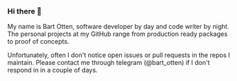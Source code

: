 ### Hi there 👋
My name is Bart Otten, software developer by day and code writer by
night. The personal projects at my GitHub range from production ready
packages to proof of concepts.

Unfortunately, often I don't notice open issues or pull requests in
the repos I maintain. Please contact me through telegram (@bart_otten)
if I don't respond in in a couple of days.
